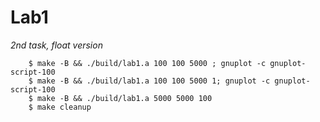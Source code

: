 # Lab1

*2nd task, float version*  

```
    $ make -B && ./build/lab1.a 100 100 5000 ; gnuplot -c gnuplot-script-100
    $ make -B && ./build/lab1.a 100 100 5000 1; gnuplot -c gnuplot-script-100
    $ make -B && ./build/lab1.a 5000 5000 100
    $ make cleanup
```